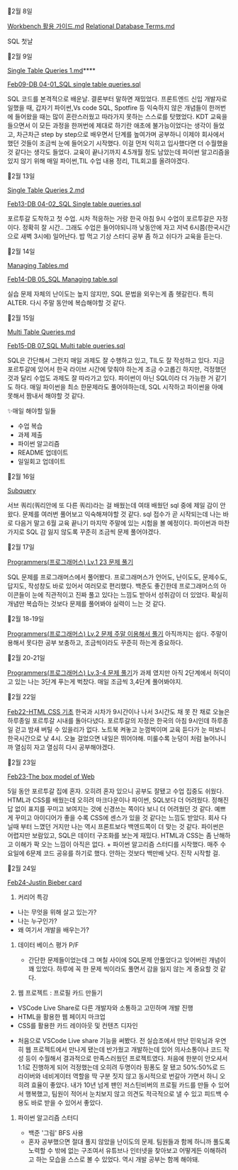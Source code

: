 📓2월 8일

[Workbench 활용 가이드.md](https://github.com/gata96/TIL/blob/master/MySQL/Workbench%20%ED%99%9C%EC%9A%A9%20%EA%B0%80%EC%9D%B4%EB%93%9C.md)
[Relational Database Terms.md](https://github.com/gata96/TIL/blob/master/MySQL/Relational%20Database%20Terms.md)

SQL 첫날

📓2월 9일

[Single Table Queries 1.md](https://github.com/gata96/TIL/blob/master/MySQL/Single%20Table%20Queries%201.md)****

[Feb09-DB 04-01_SQL single table queries.sql](https://github.com/gata96/TIL/blob/master/MySQL/SQL_Practice/Feb09-DB%2004-01_SQL%20single%20table%20queries.sql)

SQL 코드를 본격적으로 배운날. 결론부터 말하면 재밌었다.
프론트엔드 신입 개발자로 일했을 때, 갑자기 파이썬,Vs code SQL, Spotfire 등 익숙하지 않은 개념들이 한꺼번에 들어왔을 때는 많이 혼란스러웠고 따라가지 못하는 스스로를 탓했었다. KDT 교육을 들으면서 이 모든 과정을 한꺼번에 제대로 하기란 애초에 불가능이었다는 생각이 들었고, 차근차근 step by step으로 배우면서 단계를 높여가며 공부하니 이제야 회사에서 했던 것들이 조금씩 눈에 들어오기 시작했다. 이걸 먼저 익히고 입사했다면 더 수월했을 것 같다는 생각도 들었다. 교육이 끝나기까지 4.5개월 정도 남았는데 파이썬 알고리즘을 있지 않기 위해 매일 파이썬,TIL 수업 내용 정리, TIL회고를 올려야겠다.

📓2월 13일

[Single Table Queries 2.md](https://github.com/gata96/TIL/blob/master/MySQL/Single%20Table%20Queries%202.md)

[Feb13-DB 04-02_SQL Single table queries.sql](https://github.com/gata96/TIL/blob/master/MySQL/SQL_Practice/Feb13-DB%2004-02_SQL%20Single%20table%20queries.sql)

포르투갈 도착하고 첫 수업. 시차 적응하는 거랑 한국 아침 9시 수업이 포르투갈은 자정이다. 정확히 잘 시간.. 그래도 수업은 들어야되니까 낮동안에 자고 저녁 6시쯤(한국시간으로 새벽 3시에) 일어난다. 밥 먹고 기상 스터디 공부 좀 하고 쉬다가 교육을 듣는다.


📓2월 14일

[Managing Tables.md](https://github.com/gata96/TIL/blob/master/MySQL/Managing%20Tables.md)

[Feb14-DB 05_SQL Managing table.sql](https://github.com/gata96/TIL/blob/master/MySQL/SQL_Practice/Feb14-DB%2005_SQL%20Managing%20table.sql)

실습 문제 자체의 난이도는 높지 않지만, SQL 문법을 외우는게 좀 헷갈린다. 특히 ALTER. 다시 주말 동안에 복습해야할 것 같다.

📓2월 15일

[Multi Table Queries.md](https://github.com/gata96/TIL/blob/master/MySQL/Multi%20Table%20Queries.md)

[Feb15-DB 07_SQL Multi table queries.sql](https://github.com/gata96/TIL/blob/master/MySQL/SQL_Practice/Feb15-DB%2007_SQL%20Multi%20table%20queries.sql)

SQL은 간단해서 그런지 매일 과제도 잘 수행하고 있고, TIL도 잘 작성하고 있다. 지금 포르투갈에 있어서 한국 라이브 시간에 맞춰야 하는게 조금 수고롭긴 하지만, 걱정했던 것과 달리 수업도 과제도 잘 따라가고 있다. 파이썬이 아닌 SQL이라 더 가능한 거 같기도 하다. 매일 파이썬을 최소 한문제라도 풀어야하는데, SQL 시작하고 파이썬을 아예 못해서 짬내서 해야할 것 같다.

✨매일 해야할 일들
- 수업 복습
- 과제 제출
- 파이썬 알고리즘
- README 업데이트
- 일일회고 업데이트

📓2월 16일

[Subquery](https://github.com/gata96/TIL/blob/master/MySQL/Subquery.md)

서브 쿼리(쿼리안에 또 다른 쿼리)라는 걸 배웠는데 여태 배웠던 sql 중에 제일 감이 안왔다. 문제를 여러번 풀어보고 익숙해져야할 것 같다. sql 접수가 곧 시작되는데 나는 바로 다음거 말고 6월 교육 끝나기 마지막 주말에 있는 시험을 볼 예정이다. 파이썬과 마찬가지로 SQL 감 잃지 않도록 꾸준히 조금씩 문제 풀어야겠다.

📓2월 17일

[Programmers(프로그래머스) Lv.1 23 문제 풀기](https://school.programmers.co.kr/learn/challenges?order=acceptance_desc&languages=mysql&page=1&levels=1)

SQL 문제를 프로그래머스에서 풀어봤다. 프로그래머스가 언어도, 난이도도, 문제수도, 답지도, 작성창도 바로 있어서 여러모로 편리했다. 백준도 좋긴한데 프로그래머스의 아이콘들이 눈에 직관적이고 진짜 풀고 있다는 느낌도 받아서 성취감이 더 있었다. 확실히 개념만 복습하는 것보다 문제를 풀어봐야 실력이 느는 것 같다.

📓2월 18-19일

[Programmers(프로그래머스) Lv.2 문제 주말 이용해서 풀기](https://school.programmers.co.kr/learn/challenges?order=acceptance_desc&languages=mysql&page=1&levels=2)
아직까지는 쉽다. 주말이용해서 못다한 공부 보충하고, 조금씩이라도 꾸준히 하는게 중요하다.


📓2월 20-21일

[Programmers(프로그래머스) Lv.3-4 문제 풀기](https://school.programmers.co.kr/learn/challenges?order=acceptance_desc&languages=mysql&page=1&levels=3%2C4)가 과제 였지만 아직 2단계에서 허덕이고 있는 나는 3단계 푸는게 벅찼다. 매일 조금씩 3,4단계 풀어봐야지.

📓2월 22일

[Feb22-HTML,CSS 기초](https://github.com/gata96/TIL/tree/master/Web/Feb22-HTML%2CCSS%20%EA%B8%B0%EC%B4%88)
한국과 시차가 9시간이나 나서 3시간도 채 못 잔 채로 오늘은 하루종일 포르투갈 시내를 돌아다녔다. 포르투갈의 자정은 한국의 아침 9시인데 하루종일 걷고 밤새 버틸 수 있을리가 없다. 노트북 켜놓고 눈껌벅이며 교육 듣다가 눈 떠보니 한국시간으로 낮 4시. 오늘 걸었으면 내일은 뛰어야해. 미룰수록 눈덩이 처럼 늘어나니까 열심히 자고 열심히 다시 공부해야겠다.


📓2월 23일

[Feb23-The box model of Web](https://github.com/gata96/TIL/tree/master/Web/Feb23-The%20box%20model%20of%20Web)

5일 동안 포르투갈 집에 혼자. 오히려 혼자 있으니 공부도 잘됐고 수업 집중도 쉬웠다.
HTML과 CSS를 배웠는데 오히려 마크다운이나 파이썬, SQL보다 더 어려웠다. 정해진 답 없이 표지를 꾸미고 보여지는 것에 신경쓰는 쪽이다 보니 더 어려웠던 것 같다. 예쁘게 꾸미고 아이디어가 좋을 수록 CSS에 센스가 있을 것 같다는 느낌도 받았다. 회사 다닐때 부터 느꼈던 거지만 나는 역시 프론트보다 백엔드쪽이 더 맞는 것 같다. 파이썬은 어렵지만 보람있고, SQL은 데이터 구조화를 보는게 재밌다. HTML과 CSS는 좀 난해하고 이해가 팍 오는 느낌이 아직은 없다. + 파이썬 알고리즘 스터디를 시작했다. 매주 수요일에 6문제 코드 공유를 하기로 했다. 안하는 것보다 백만배 낫다. 진작 시작할 걸.

📓2월 24일

[Feb24-Justin Bieber card](https://github.com/gata96/TIL/tree/master/Web/Feb24-Justin%20Bieber%20card)

1. 커리어 특강
  - 나는 무엇을 위해 살고 있는가?
  - 나는 누구인가?
  - 왜 여기서 개발을 배우는가?
  
1. 데이터 베이스 평가 P/F
   * 간단한 문제들이었는데 그 며칠 사이에 SQL문제 안풀었다고 잊어버린 개념이 꽤 있었다. 하루에 꼭 한 문제 씩이라도 풀면서 감을 잃지 않는 게 중요할 것 같다.
  
2. 웹 프로젝트 : 프로필 카드 만들기
  - VSCode Live Share로 다른 개발자와 소통하고 고민하며 개발 진행
  - HTML을 활용한 웹 페이지 마크업
  - CSS를 활용한 카드 레이아웃 및 컨텐츠 디자인

   * 처음으로 VSCode Live share 기능을 써봤다. 전 실습조에서 만난 민욱님과 우연히 웹 프로젝트에서 만나게 됐는데 반가웠고 개발하는데 있어 의사소통이나 코드 작성 등이 수월해서 결과적으로 만족스러웠던 프로젝트였다. 처음에 한분이 안오셔서 1:1로 진행하게 되어 걱정했는데 오히려 두명이라 핑퐁도 잘 됐고 50%:50%로 드라이버와 네비게이터 역할을 딱 구분 짓지 않고 동시적으로 번갈아 가면서 하니 오히려 효율이 좋았다. 내가 10년 넘게 팬인 저스틴비버의 프로필 카드를 만들 수 있어서 행복했고, 팀원이 적어서 눈치보지 않고 의견도 적극적으로 낼 수 있고 피드백 수용도 바로 받을 수 있어서 좋았다.

1. 파이썬 알고리즘 스터디
   - 백준 '그림' BFS 사용

   * 혼자 공부했으면 절대 풀지 않았을 난이도의 문제. 팀원들과 함께 하니까 풀도록 노력할 수 밖에 없는 구조여서 유튜브나 인터넷을 찾아보고 어떻게든 이해하려고 하는 모습을 스스로 볼 수 있었다. 역시 개발 공부는 함께 해야돼. 